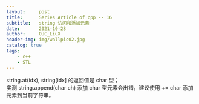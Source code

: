 ```yaml
---
layout:     post
title:      Series Article of cpp -- 16
subtitle:   string 访问和添加元素          
date:       2021-10-28
author:     OUC_LiuX
header-img: img/wallpic02.jpg
catalog: true
tags:     
    - c++   
    - STL
---     
```


string.at(idx), string[idx] 的返回值是 char 型；          
实测 string.append(char ch) 添加 char 型元素会出错，建议使用 += char 添加元素到当前字符串。           